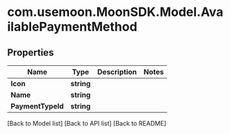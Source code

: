 # com.usemoon.MoonSDK.Model.AvailablePaymentMethod

## Properties

| Name              | Type       | Description | Notes |
| ----------------- | ---------- | ----------- | ----- |
| **Icon**          | **string** |             |       |
| **Name**          | **string** |             |       |
| **PaymentTypeId** | **string** |             |       |

\[Back to Model list] \[Back to API list] \[Back to README]
